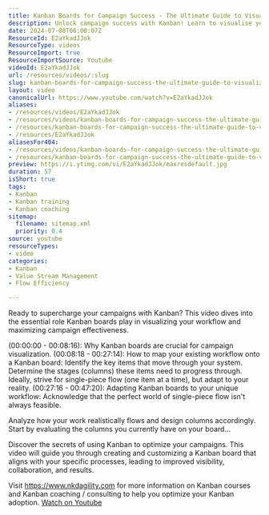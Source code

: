 ```yaml
---
title: Kanban Boards for Campaign Success - The Ultimate Guide to Visualizing Your Workflow
description: Unlock campaign success with Kanban! Learn to visualise your workflow, optimise processes, and boost collaboration in this ultimate guide.
date: 2024-07-08T06:00:07Z
ResourceId: E2aYkadJJok
ResourceType: videos
ResourceImport: true
ResourceImportSource: Youtube
videoId: E2aYkadJJok
url: /resources/videos/:slug
slug: kanban-boards-for-campaign-success-the-ultimate-guide-to-visualizing-your-workflow
layout: video
canonicalUrl: https://www.youtube.com/watch?v=E2aYkadJJok
aliases:
- /resources/videos/E2aYkadJJok
- /resources/videos/kanban-boards-for-campaign-success-the-ultimate-guide-to-visualizing-your-workflow
- /resources/kanban-boards-for-campaign-success-the-ultimate-guide-to-visualizing-your-workflow
- /resources/E2aYkadJJok
aliasesFor404:
- /resources/videos/kanban-boards-for-campaign-success-the-ultimate-guide-to-visualizing-your-workflow
- /resources/kanban-boards-for-campaign-success-the-ultimate-guide-to-visualizing-your-workflow
preview: https://i.ytimg.com/vi/E2aYkadJJok/maxresdefault.jpg
duration: 57
isShort: true
tags:
- Kanban
- Kanban training
- Kanban coaching
sitemap:
  filename: sitemap.xml
  priority: 0.4
source: youtube
resourceTypes:
- video
categories:
- Kanban
- Value Stream Management
- Flow Efficiency

---
```

 Ready to supercharge your campaigns with Kanban? This video dives into the essential role Kanban boards play in visualizing your workflow and maximizing campaign effectiveness.

(00:00:00 - 00:08:16): Why Kanban boards are crucial for campaign visualization.
(00:08:18 - 00:27:14): How to map your existing workflow onto a Kanban board:
Identify the key items that move through your system.
Determine the stages (columns) these items need to progress through.
Ideally, strive for single-piece flow (one item at a time), but adapt to your reality.
(00:27:16 - 00:47:20): Adapting Kanban boards to your unique workflow:
Acknowledge that the perfect world of single-piece flow isn't always feasible.

Analyze how your work realistically flows and design columns accordingly.
Start by evaluating the columns you currently have on your board...

Discover the secrets of using Kanban to optimize your campaigns. This video will guide you through creating and customizing a Kanban board that aligns with your specific processes, leading to improved visibility, collaboration, and results.

Visit https://www.nkdagility.com for more information on Kanban courses and Kanban coaching / consulting to help you optimize your Kanban adoption. 
 [Watch on Youtube](https://www.youtube.com/watch?v=E2aYkadJJok)
